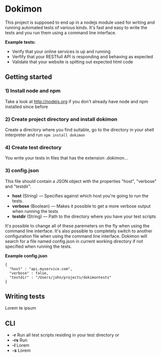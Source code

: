 # Dokimon

This project is supposed to end up in a nodejs module used for writing and running automated tests of various kinds. 
It's fast and easy to write the tests and you run them using a command line interface.

<strong>Example tests:</strong>

  - Verify that your online services is up and running
  - Verfify that your RESTfull API is responding and behaving as expected
  - Validate that your website is spitting out expected html code 

## Getting started

### 1) Install node and npm
Take a look at http://nodejs.org if you don't already have node and npm installed since before

### 2) Create project directory and install dokimon
Create a directory where you find suitable, go to the directory in your shell interpreter and run 
``npm install dokimon``

### 4) Create test directory
You write your tests in files that has the extension .dokimon...

### 3) config.json
This file should contain a JSON object with the properties "host", "verbose" and "testdir". 

  - <strong>host</strong> (String) —  Specifies against which host you're going to run the tests. 
  - <strong>verbose</strong> (Boolean) — Makes it possible to get a more verbose output when running the tests
  - <strong>testdir</strong> (String) — Path to the directory where you have your test scripts

It's possible to change all of these paremeters on the fly when using the command line interface. It's also
possible to completely switch to another configuration file when using the command line interface. Dokimon 
will search for a file named config.json in current working directory if not specified when running the tests.

<strong>Example config.json</strong>

```
{
  "host" : "api.myservice.com",
  "verbose" : false,
  "testdir" : "/Users/john/projects/dokimontests"
}

```

## Writing tests

Lorem te ipsum

## CLI
  - <strong>-r</strong> Run all test scripts residing in your test directory or 
  - <strong>-rs</strong> Run
  - <strong>-l</strong> Lorem
  - <strong>-s</strong> Lorem
